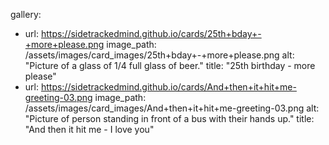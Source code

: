gallery:
  - url: https://sidetrackedmind.github.io/cards/25th+bday+-+more+please.png
    image_path: /assets/images/card_images/25th+bday+-+more+please.png
    alt: "Picture of a glass of 1/4 full glass of beer."
    title: "25th birthday - more please"
  - url: https://sidetrackedmind.github.io/cards/And+then+it+hit+me-greeting-03.png
    image_path: /assets/images/card_images/And+then+it+hit+me-greeting-03.png
    alt: "Picture of person standing in front of a bus with their hands up."
    title: "And then it hit me - I love you"